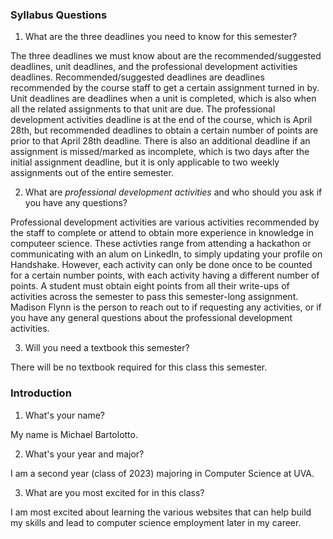 ### Syllabus Questions
1. What are the three deadlines you need to know for this semester?

The three deadlines we must know about are the recommended/suggested deadlines, unit deadlines, and the professional development activities deadlines. Recommended/suggested deadlines are deadlines recommended by the course staff to get a certain assignment turned in by. Unit deadlines are deadlines when a unit is completed, which is also when all the related assignments to that unit are due. The professional development activities deadline is at the end of the course, which is April 28th, but recommended deadlines to obtain a certain number of points are prior to that April 28th deadline. There is also an additional deadline if an assignment is missed/marked as incomplete, which is two days after the initial assignment deadline, but it is only applicable to two weekly assignments out of the entire semester.

2. What are *professional development activities* and who should you ask if you have any questions?

Professional development activities are various activities recommended by the staff to complete or attend to obtain more experience in knowledge in computeer science. These activties range from attending a hackathon or communicating with an alum on LinkedIn, to simply updating your profile on Handshake. However, each activity can only be done once to be counted for a certain number points, with each activity having a different number of points. A student must obtain eight points from all their write-ups of activities across the semester to pass this semester-long assignment. Madison Flynn is the person to reach out to if requesting any activities, or if you have any general questions about the professional development activities.

3. Will you need a textbook this semester?

There will be no textbook required for this class this semester.

### Introduction
1. What's your name?

My name is Michael Bartolotto.

2. What's your year and major?

I am a second year (class of 2023) majoring in Computer Science at UVA.

3. What are you most excited for in this class?

I am most excited about learning the various websites that can help build my skills and lead to computer science employment later in my career.
